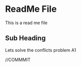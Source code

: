 # ReadMe File

This is a read me file

## Sub Heading

Lets solve the conflicts problem A1

//COMMMIT
